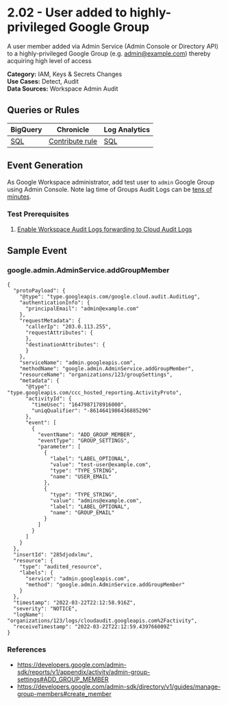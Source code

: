 # 2.02 - User added to highly-privileged Google Group
A user member added via Admin Service (Admin Console or Directory API) to a highly-privileged Google Group (e.g. admin@example.com) thereby acquiring high level of access


**Category:** IAM, Keys & Secrets Changes
</br>
**Use Cases:** Detect, Audit
</br>
**Data Sources:** Workspace Admin Audit
</br>



## Queries or Rules
BigQuery | Chronicle | Log Analytics
--- | --- | ---
[SQL](../../backends/bigquery/sql/2_02_user_added_to_privileged_group.sql) | [Contribute rule](../../CONTRIBUTING.md) | [SQL](../../backends/log_analytics/sql/2_02_user_added_to_privileged_group.sql)

## Event Generation

As Google Workspace administrator, add test user to `admin` Google Group using Admin Console.
Note lag time of Groups Audit Logs can be [tens of minutes](https://support.google.com/a/answer/7061566?hl=en).





### Test Prerequisites
1. [Enable Workspace Audit Logs forwarding to Cloud Audit Logs](https://cloud.google.com/logging/docs/audit/configure-gsuite-audit-logs)





## Sample Event


### google.admin.AdminService.addGroupMember
```
{
  "protoPayload": {
    "@type": "type.googleapis.com/google.cloud.audit.AuditLog",
    "authenticationInfo": {
      "principalEmail": "admin@example.com"
    },
    "requestMetadata": {
      "callerIp": "203.0.113.255",
      "requestAttributes": {
      },
      "destinationAttributes": {
      }
    },
    "serviceName": "admin.googleapis.com",
    "methodName": "google.admin.AdminService.addGroupMember",
    "resourceName": "organizations/123/groupSettings",
    "metadata": {
      "@type": "type.googleapis.com/ccc_hosted_reporting.ActivityProto",
      "activityId": {
        "timeUsec": "1647987178916000",
        "uniqQualifier": "-8614641986436885296"
      },
      "event": [
        {
          "eventName": "ADD_GROUP_MEMBER",
          "eventType": "GROUP_SETTINGS",
          "parameter": [
            {
              "label": "LABEL_OPTIONAL",
              "value": "test-user@example.com",
              "type": "TYPE_STRING",
              "name": "USER_EMAIL"
            },
            {
              "type": "TYPE_STRING",
              "value": "admins@example.com",
              "label": "LABEL_OPTIONAL",
              "name": "GROUP_EMAIL"
            }
          ]
        }
      ]
    }
  },
  "insertId": "285djodxlmu",
  "resource": {
    "type": "audited_resource",
    "labels": {
      "service": "admin.googleapis.com",
      "method": "google.admin.AdminService.addGroupMember"
    }
  },
  "timestamp": "2022-03-22T22:12:58.916Z",
  "severity": "NOTICE",
  "logName": "organizations/123/logs/cloudaudit.googleapis.com%2Factivity",
  "receiveTimestamp": "2022-03-22T22:12:59.439766009Z"
}
```



### References
- https://developers.google.com/admin-sdk/reports/v1/appendix/activity/admin-group-settings#ADD_GROUP_MEMBER
- https://developers.google.com/admin-sdk/directory/v1/guides/manage-group-members#create_member
    
